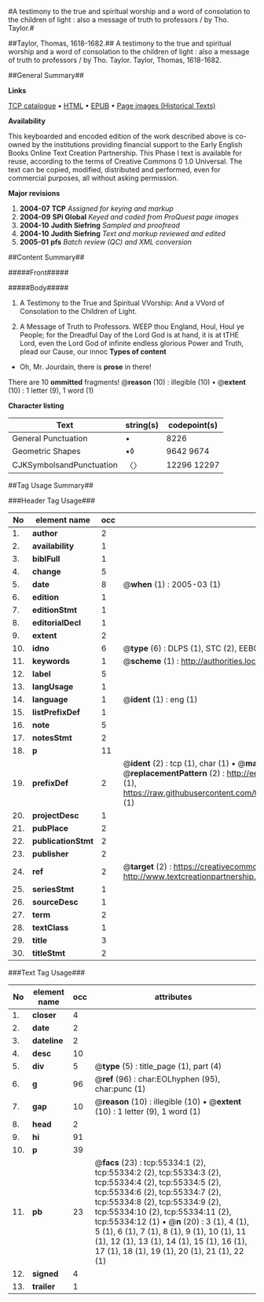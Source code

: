 #A testimony to the true and spiritual worship and a word of consolation to the children of light : also a message of truth to professors / by Tho. Taylor.#

##Taylor, Thomas, 1618-1682.##
A testimony to the true and spiritual worship and a word of consolation to the children of light : also a message of truth to professors / by Tho. Taylor.
Taylor, Thomas, 1618-1682.

##General Summary##

**Links**

[TCP catalogue](http://www.ota.ox.ac.uk/tcp/)  • 
[HTML](http://tei.it.ox.ac.uk/tcp/Texts-HTML/free/A64/A64263.html)  • 
[EPUB](http://tei.it.ox.ac.uk/tcp/Texts-EPUB/free/A64/A64263.epub) • 
[Page images (Historical Texts)](https://data.historicaltexts.jisc.ac.uk/view?pubId=eebo-12166348e&pageId=eebo-12166348e-55334-1)

**Availability**

This keyboarded and encoded edition of the
	       work described above is co-owned by the institutions
	       providing financial support to the Early English Books
	       Online Text Creation Partnership. This Phase I text is
	       available for reuse, according to the terms of Creative
	       Commons 0 1.0 Universal. The text can be copied,
	       modified, distributed and performed, even for
	       commercial purposes, all without asking permission.

**Major revisions**

1. __2004-07__ __TCP__ *Assigned for keying and markup*
1. __2004-09__ __SPi Global__ *Keyed and coded from ProQuest page images*
1. __2004-10__ __Judith Siefring__ *Sampled and proofread*
1. __2004-10__ __Judith Siefring__ *Text and markup reviewed and edited*
1. __2005-01__ __pfs__ *Batch review (QC) and XML conversion*

##Content Summary##

#####Front#####

#####Body#####

1. A Testimony to the True and Spiritual VVorship: And a VVord of Consolation to the Children of Light.

1. A Message of Truth to Professors.
WEEP thou England, Houl, Houl ye People; for the Dreadful Day of the Lord God is at hand, it is at tTHE Lord, even the Lord God of infinite endless glorious Power and Truth, plead our Cause, our innoc
**Types of content**

  * Oh, Mr. Jourdain, there is **prose** in there!

There are 10 **ommitted** fragments! 
 @__reason__ (10) : illegible (10)  •  @__extent__ (10) : 1 letter (9), 1 word (1)

**Character listing**


|Text|string(s)|codepoint(s)|
|---|---|---|
|General Punctuation|•|8226|
|Geometric Shapes|▪◊|9642 9674|
|CJKSymbolsandPunctuation|〈〉|12296 12297|

##Tag Usage Summary##

###Header Tag Usage###

|No|element name|occ|attributes|
|---|---|---|---|
|1.|__author__|2||
|2.|__availability__|1||
|3.|__biblFull__|1||
|4.|__change__|5||
|5.|__date__|8| @__when__ (1) : 2005-03 (1)|
|6.|__edition__|1||
|7.|__editionStmt__|1||
|8.|__editorialDecl__|1||
|9.|__extent__|2||
|10.|__idno__|6| @__type__ (6) : DLPS (1), STC (2), EEBO-CITATION (1), OCLC (1), VID (1)|
|11.|__keywords__|1| @__scheme__ (1) : http://authorities.loc.gov/ (1)|
|12.|__label__|5||
|13.|__langUsage__|1||
|14.|__language__|1| @__ident__ (1) : eng (1)|
|15.|__listPrefixDef__|1||
|16.|__note__|5||
|17.|__notesStmt__|2||
|18.|__p__|11||
|19.|__prefixDef__|2| @__ident__ (2) : tcp (1), char (1)  •  @__matchPattern__ (2) : ([0-9\-]+):([0-9IVX]+) (1), (.+) (1)  •  @__replacementPattern__ (2) : http://eebo.chadwyck.com/downloadtiff?vid=$1&page=$2 (1), https://raw.githubusercontent.com/textcreationpartnership/Texts/master/tcpchars.xml#$1 (1)|
|20.|__projectDesc__|1||
|21.|__pubPlace__|2||
|22.|__publicationStmt__|2||
|23.|__publisher__|2||
|24.|__ref__|2| @__target__ (2) : https://creativecommons.org/publicdomain/zero/1.0/ (1), http://www.textcreationpartnership.org/docs/. (1)|
|25.|__seriesStmt__|1||
|26.|__sourceDesc__|1||
|27.|__term__|2||
|28.|__textClass__|1||
|29.|__title__|3||
|30.|__titleStmt__|2||


###Text Tag Usage###

|No|element name|occ|attributes|
|---|---|---|---|
|1.|__closer__|4||
|2.|__date__|2||
|3.|__dateline__|2||
|4.|__desc__|10||
|5.|__div__|5| @__type__ (5) : title_page (1), part (4)|
|6.|__g__|96| @__ref__ (96) : char:EOLhyphen (95), char:punc (1)|
|7.|__gap__|10| @__reason__ (10) : illegible (10)  •  @__extent__ (10) : 1 letter (9), 1 word (1)|
|8.|__head__|2||
|9.|__hi__|91||
|10.|__p__|39||
|11.|__pb__|23| @__facs__ (23) : tcp:55334:1 (2), tcp:55334:2 (2), tcp:55334:3 (2), tcp:55334:4 (2), tcp:55334:5 (2), tcp:55334:6 (2), tcp:55334:7 (2), tcp:55334:8 (2), tcp:55334:9 (2), tcp:55334:10 (2), tcp:55334:11 (2), tcp:55334:12 (1)  •  @__n__ (20) : 3 (1), 4 (1), 5 (1), 6 (1), 7 (1), 8 (1), 9 (1), 10 (1), 11 (1), 12 (1), 13 (1), 14 (1), 15 (1), 16 (1), 17 (1), 18 (1), 19 (1), 20 (1), 21 (1), 22 (1)|
|12.|__signed__|4||
|13.|__trailer__|1||
